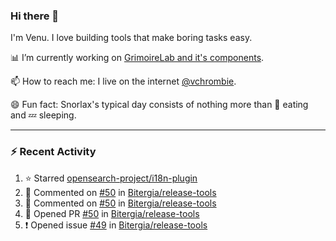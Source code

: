 ### Hi there 👋

I'm Venu. I love building tools that make boring tasks easy.

📊 I’m currently working on [GrimoireLab and it's components](https://chaoss.github.io/grimoirelab).

📫 How to reach me: I live on the internet [@vchrombie](https://www.google.co.in/search?q=vchrombie).

😄 Fun fact: Snorlax's typical day consists of nothing more than :doughnut: eating and :zzz: sleeping.

---

### :zap: Recent Activity

<!--RECENT_ACTIVITY:start-->
1. ⭐ Starred [opensearch-project/i18n-plugin](https://github.com/opensearch-project/i18n-plugin)
2. 💬 Commented on [#50](https://github.com/Bitergia/release-tools/pull/50#issuecomment-1161247981) in [Bitergia/release-tools](https://github.com/Bitergia/release-tools)
3. 💬 Commented on [#50](https://github.com/Bitergia/release-tools/pull/50#issuecomment-1160201133) in [Bitergia/release-tools](https://github.com/Bitergia/release-tools)
4. 💪 Opened PR [#50](https://github.com/Bitergia/release-tools/pull/50) in [Bitergia/release-tools](https://github.com/Bitergia/release-tools)
5. ❗️ Opened issue [#49](https://github.com/Bitergia/release-tools/issues/49) in [Bitergia/release-tools](https://github.com/Bitergia/release-tools)
<!--RECENT_ACTIVITY:end-->

<!--
**vchrombie/vchrombie** is a ✨ _special_ ✨ repository because its `README.md` (this file) appears on your GitHub profile.

Here are some ideas to get you started:

- 🔭 I’m currently working on ...
- 🌱 I’m currently learning ...
- 👯 I’m looking to collaborate on ...
- 🤔 I’m looking for help with ...
- 💬 Ask me about ...
- 📫 How to reach me: ...
- 😄 Pronouns: ...
- ⚡ Fun fact: ...
-->
